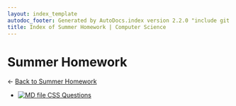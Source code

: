 ```yaml
---
layout: index_template
autodoc_footer: Generated by AutoDocs.index version 2.2.0 "include git commit" ⓒ Starwort, 2020
title: Index of Summer Homework | Computer Science
---
```


# **Summer Homework**

← [Back to Summer Homework](..)

- [![MD file](https://img.icons8.com/windows/512/03dac6/regular-document.png) CSS Questions](summer_homework/CSS_Questions.md)
